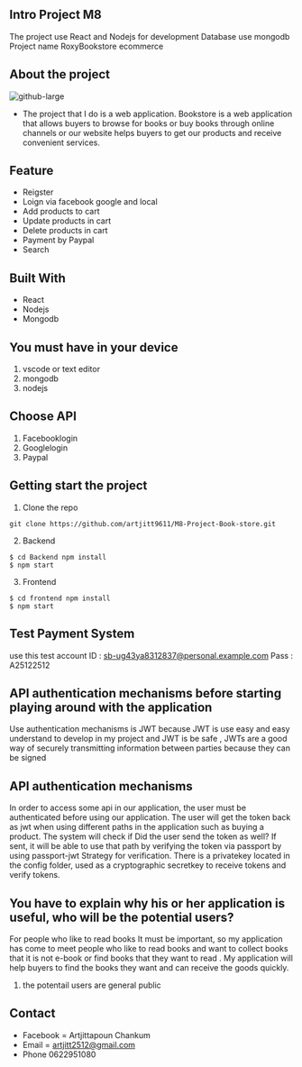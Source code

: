 ## Intro Project M8

The project use React and Nodejs for development Database use mongodb Project name RoxyBookstore ecommerce
## About the project
![github-large](https://scontent.xx.fbcdn.net/v/t1.15752-9/s417x417/248078559_412334356969813_6477790939161672008_n.png?_nc_cat=107&ccb=1-5&_nc_sid=aee45a&_nc_eui2=AeGbNu6r1ATwyj56Du6uZm2w32pe6jLaltffal7qMtqW19p7U7qDMzbpBsudDVWh96H3A9mFdlgZBEf4Dfl8kDsr&_nc_ohc=B-3cu2W9IPAAX8kiWUX&_nc_ad=z-m&_nc_cid=0&_nc_ht=scontent.xx&oh=bae66323bfbe42dfbcf2eeccf5dd279f&oe=619F47F7)
* The project that I do is a web application. Bookstore is a web application that allows buyers to browse for books or buy books through online channels or our website helps buyers to get our products and receive convenient services.

## Feature
* Reigster
* Loign via facebook google and local
* Add products to cart
* Update products in cart
* Delete products in cart
* Payment by Paypal 
* Search



## Built With
* React
* Nodejs
* Mongodb

## You must have in your device
1. vscode or text editor
2. mongodb 
3. nodejs
## Choose API 
1. Facebooklogin	
2. Googlelogin
3. Paypal
## Getting start the project
1. Clone the repo
```
git clone https://github.com/artjitt9611/M8-Project-Book-store.git
```
2. Backend
```
$ cd Backend npm install 
$ npm start
```
3. Frontend
```
$ cd frontend npm install 
$ npm start
```
## Test Payment System
use this test account
ID : sb-ug43ya8312837@personal.example.com
Pass : A25122512

## API authentication mechanisms before starting playing around with the application
Use authentication mechanisms is JWT because JWT is use easy and easy understand to develop in my project and JWT is be safe , JWTs are a good way of securely transmitting information between parties because they can be signed 
## API authentication mechanisms
In order to access some api in our application, the user must be authenticated before using our application. The user will get the token back as jwt when using different paths in the application such as buying a product. The system will check if Did the user send the token as well? If sent, it will be able to use that path by verifying the token via passport by using passport-jwt Strategy for verification.
There is a privatekey located in the config folder, used as a cryptographic secretkey to receive tokens and verify tokens.
## You have to explain why his or her application is useful, who will be the potential users?
For people who like to read books It must be important, so my application has come to meet people who like to read books and want to collect books that it is not e-book or find books that they want to read . My application will help buyers to find the books they want and can receive the goods quickly.
1. the potentail users are general public 
## Contact
* Facebook  =  Artjittapoun Chankum
* Email = artjitt2512@gmail.com
* Phone 0622951080

